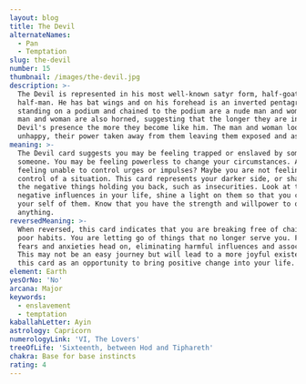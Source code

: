 ```yaml
---
layout: blog
title: The Devil
alternateNames:
  - Pan
  - Temptation
slug: the-devil
number: 15
thumbnail: /images/the-devil.jpg
description: >-
  The Devil is represented in his most well-known satyr form, half-goat and
  half-man. He has bat wings and on his forehead is an inverted pentagram. He is
  standing on a podium and chained to the podium are a nude man and woman. The
  man and woman are also horned, suggesting that the longer they are in the
  Devil's presence the more they become like him. The man and woman look
  unhappy, their power taken away from them leaving them exposed and ashamed.
meaning: >-
  The Devil card suggests you may be feeling trapped or enslaved by something or
  someone. You may be feeling powerless to change your circumstances. Are you
  feeling unable to control urges or impulses? Maybe you are not feeling in
  control of a situation. This card represents your darker side, or shadow self,
  the negative things holding you back, such as insecurities. Look at the
  negative influences in your life, shine a light on them so that you can free
  your self of them. Know that you have the strength and willpower to overcome
  anything.
reversedMeaning: >-
  When reversed, this card indicates that you are breaking free of chains and
  poor habits. You are letting go of things that no longer serve you. Face your
  fears and anxieties head on, eliminating harmful influences and associations.
  This may not be an easy journey but will lead to a more joyful existence. Take
  this card as an opportunity to bring positive change into your life.
element: Earth
yesOrNo: 'No'
arcana: Major
keywords:
  - enslavement
  - temptation
kaballahLetter: Ayin
astrology: Capricorn
numerologyLink: 'VI, The Lovers'
treeOfLife: 'Sixteenth, between Hod and Tiphareth'
chakra: Base for base instincts
rating: 4
---
```


